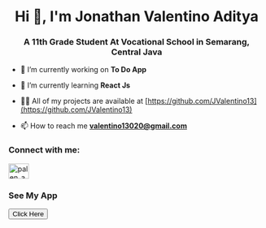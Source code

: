 <h1 align="center">Hi 👋, I'm Jonathan Valentino Aditya</h1>
<h3 align="center">A 11th Grade Student At Vocational School in Semarang, Central Java</h3>

- 🔭 I’m currently working on **To Do App**

- 🌱 I’m currently learning **React Js**

- 👨‍💻 All of my projects are available at [https://github.com/JValentino13](https://github.com/JValentino13)

- 📫 How to reach me **valentino13020@gmail.com**

<h3 align="left">Connect with me:</h3>
<p align="left">
<a href="https://instagram.com/palen_apen" target="blank"><img align="center" src="https://raw.githubusercontent.com/rahuldkjain/github-profile-readme-generator/master/src/images/icons/Social/instagram.svg" alt="palen_apen" height="30" width="40" /></a>
</p>

<h3 align="left">See My App</h3>
<button onclick="https://to-do-app-valen.web.app/">Click Here</button>
